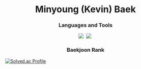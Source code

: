 <h1 align="center">Minyoung (Kevin) Baek</h1>

<h3 align="center"> Languages and Tools </h3>

<p align="center">
    <img src="https://img.shields.io/badge/Python-3766AB?style=flat-square&logo=Python&logoColor=white"/></a>&nbsp
    <img src="https://img.shields.io/badge/C-A8B9CC?style=flat-square&logo=C&logoColor=white"/></a>&nbsp

<h3 align="center"> Baekjoon Rank </h3>

[![Solved.ac Profile](http://mazassumnida.wtf/api/v2/generate_badge?boj=kevin100my)](https://solved.ac/kevin100my/)
